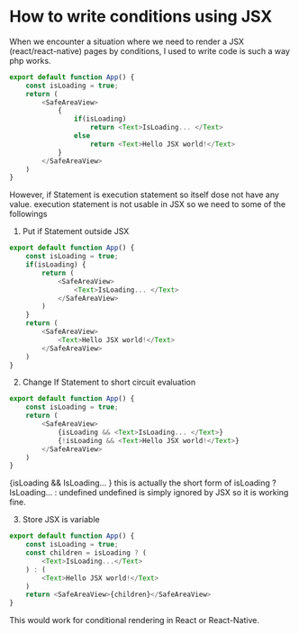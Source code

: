 # How to write conditions using JSX

When we encounter a situation where we need to render a JSX (react/react-native) pages by conditions, I used to write code is such a way php works.

```typescript
export default function App() {
    const isLoading = true;
    return (
        <SafeAreaView>
            {
                if(isLoading)
                    return <Text>IsLoading... </Text>
                else
                    return <Text>Hello JSX world!</Text>
            }
        </SafeAreaView>
    )
}
```
However, if Statement is execution statement so itself dose not have any value. execution statement is not usable in JSX so we need to some of the followings

1. Put if Statement outside JSX

```typescript
export default function App() {
    const isLoading = true;
    if(isLoading) {
        return (
            <SafeAreaView>
                <Text>IsLoading... </Text>
            </SafeAreaView>
        )
    }
    return (
        <SafeAreaView>
            <Text>Hello JSX world!</Text>
        </SafeAreaView>
    )
}
```

2. Change If Statement to short circuit evaluation

```typescript
export default function App() {
    const isLoading = true;
    return (
        <SafeAreaView>
            {isLoading && <Text>IsLoading... </Text>}
            {!isLoading && <Text>Hello JSX world!</Text>}
        </SafeAreaView>
    )
}
```
{isLoading && <Text>IsLoading... </Text>} this is actually the short form of
isLoading ? <Text>IsLoading... </Text>: undefined
undefined is simply ignored by JSX so it is working fine.

3. Store JSX is variable

```typescript
export default function App() {
    const isLoading = true;
    const children = isLoading ? (
        <Text>IsLoading...</Text>
    ) : (
        <Text>Hello JSX world!</Text>
    )
    return <SafeAreaView>{children}</SafeAreaView>
}
```

This would work for conditional rendering in React or React-Native.


